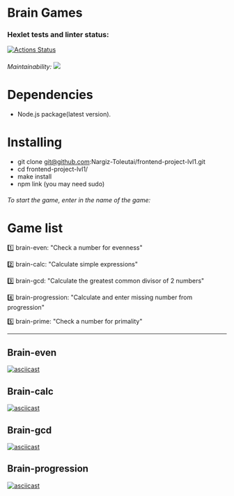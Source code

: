 # Brain Games

### Hexlet tests and linter status:
[![Actions Status](https://github.com/Nargiz-Abdullinova/frontend-project-lvl1/workflows/hexlet-check/badge.svg)](https://github.com/Nargiz-Abdullinova/frontend-project-lvl1/actions)

###### Maintainability:  <a href="https://codeclimate.com/github/Nargiz-Toleutai/Brain-games/maintainability"><img src="https://api.codeclimate.com/v1/badges/9f9fe6e1f0fa5f09b608/maintainability" /></a>

# Dependencies

- Node.js package(latest version).

# Installing

- git clone git@github.com:Nargiz-Toleutai/frontend-project-lvl1.git
- cd frontend-project-lvl1/
- make install
- npm link (you may need sudo)

###### To start the game, enter in the name of the game:
# Game list

1️⃣ brain-even: "Check a number for evenness"

2️⃣ brain-calc: "Calculate simple expressions"

3️⃣ brain-gcd: "Calculate the greatest common divisor of 2 numbers"

4️⃣ brain-progression: "Calculate and enter missing number from progression"

5️⃣ brain-prime: "Check a number for primality"

______________________________________________________________

## Brain-even

[![asciicast](https://asciinema.org/a/6CofO9vrARWfIx9OzsR1sD1tq.svg)](https://asciinema.org/a/6CofO9vrARWfIx9OzsR1sD1tq)


## Brain-calc

[![asciicast](https://asciinema.org/a/5YuLGXjYv50ckZdgSaOr8PYHD.svg)](https://asciinema.org/a/5YuLGXjYv50ckZdgSaOr8PYHD)

## Brain-gcd

[![asciicast](https://asciinema.org/a/hbiHHSq3zKY4AXCORN1FbZ9Rh.svg)](https://asciinema.org/a/hbiHHSq3zKY4AXCORN1FbZ9Rh)

## Brain-progression

[![asciicast](https://asciinema.org/a/hXgtfdozAoygXLZnfIdQeF5Ic.svg)](https://asciinema.org/a/hXgtfdozAoygXLZnfIdQeF5Ic)